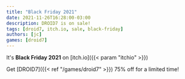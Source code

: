 ```yaml
---
title: "Black Friday 2021"
date: 2021-11-26T16:28:00-03:00
description: DROID7 is on sale!
tags: [droid7, itch.io, sale, black-friday]
authors: [jc]
games: [droid7]
---
```


It's **Black Friday 2021** on [itch.io]({{< param "itchio" >}})

Get [DROID7]({{< ref "/games/droid7" >}}) 75% off for a limited time!
